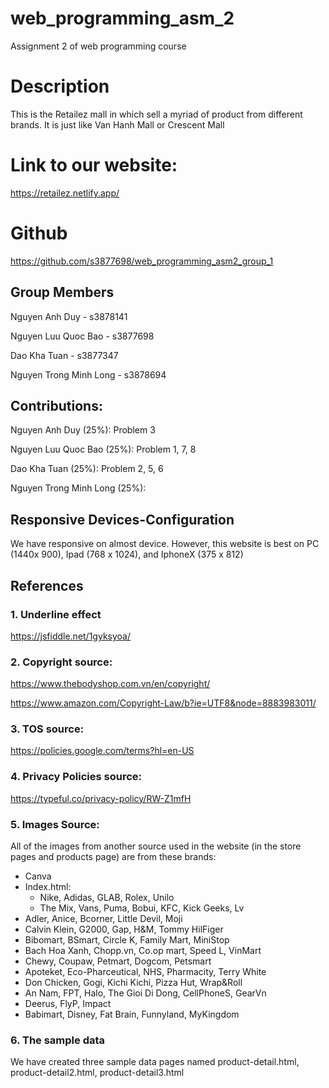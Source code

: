 # web_programming_asm_2
Assignment 2 of web programming course 

# Description
This is the Retailez mall in which sell a myriad of product from different brands. It is just like Van Hanh Mall or Crescent Mall

# Link to our website:
https://retailez.netlify.app/

# Github
https://github.com/s3877698/web_programming_asm2_group_1

## Group Members

Nguyen Anh Duy - s3878141

Nguyen Luu Quoc Bao - s3877698

Dao Kha Tuan - s3877347

Nguyen Trong Minh Long - s3878694

## Contributions:

Nguyen Anh Duy (25%): Problem 3


Nguyen Luu Quoc Bao (25%): Problem 1, 7, 8


Dao Kha Tuan (25%): Problem 2, 5, 6

 
Nguyen Trong Minh Long (25%):


## Responsive Devices-Configuration
We have responsive on almost device. 
However, this website is best on PC (1440x 900), Ipad (768 x 1024), and IphoneX (375 x 812)

## References
### 1. Underline effect

https://jsfiddle.net/1gyksyoa/

### 2. Copyright source:

https://www.thebodyshop.com.vn/en/copyright/

https://www.amazon.com/Copyright-Law/b?ie=UTF8&node=8883983011/

### 3. TOS source:

https://policies.google.com/terms?hl=en-US

### 4. Privacy Policies source:

https://typeful.co/privacy-policy/RW-Z1mfH

### 5. Images Source:

All of the images from another source used in the website (in the store pages and products page) are from these brands:
- Canva
- Index.html:
  - Nike, Adidas, GLAB, Rolex, Unilo
  - The Mix, Vans, Puma, Bobui, KFC, Kick Geeks, Lv
- Adler, Anice, Bcorner, Little Devil, Moji
- Calvin Klein, G2000, Gap, H&M, Tommy HilFiger
- Bibomart, BSmart, Circle K, Family Mart, MiniStop
- Bach Hoa Xanh, Chopp.vn, Co.op mart, Speed L, VinMart
- Chewy, Coupaw, Petmart, Dogcom, Petsmart
- Apoteket, Eco-Pharceutical, NHS, Pharmacity, Terry White
- Don Chicken, Gogi, Kichi Kichi, Pizza Hut, Wrap&Roll
- An Nam, FPT, Halo, The Gioi Di Dong, CellPhoneS, GearVn
- Deerus, FlyP, Impact
- Babimart, Disney, Fat Brain, Funnyland, MyKingdom

### 6. The sample data
  We have created three sample data pages named product-detail.html, product-detail2.html, product-detail3.html


